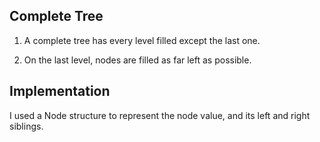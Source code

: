 ## Complete Tree

1. A complete tree has every level filled except the last one.

2. On the last level, nodes are filled as far left as possible.


## Implementation

I used a Node structure to represent the node value, and its
left and right siblings.


